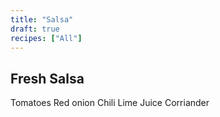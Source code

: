 ```yaml
---
title: "Salsa"
draft: true
recipes: ["All"]
---
```


## Fresh Salsa

Tomatoes
Red onion
Chili
Lime Juice
Corriander